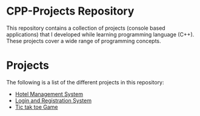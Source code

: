 # CPP-Projects Repository
This repository contains a collection of projects (console based applications) that I developed while learning programming language (C++). These projects cover a wide range of programming concepts.

# Projects
The following is a list of the different projects in this repository:

- [Hotel Management System](https://github.com/ImranNawar/CPP-Projects/tree/main/hotel_management_system)
- [Login and Registration System](https://github.com/ImranNawar/CPP-Projects/tree/main/login_and_registration_system)
- [Tic tak toe Game](https://github.com/ImranNawar/CPP-Projects/tree/main/tic_tac_toe_game)
